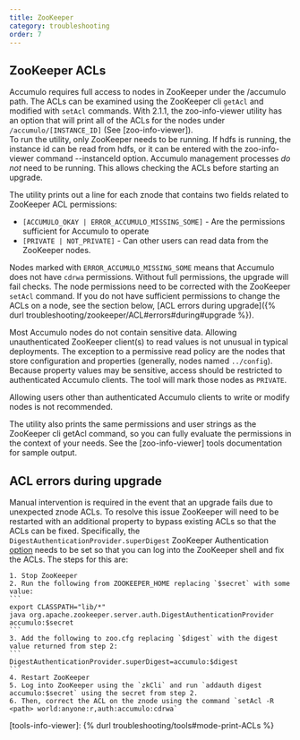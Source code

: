 ```yaml
---
title: ZooKeeper
category: troubleshooting
order: 7
---
```

## ZooKeeper ACLs

Accumulo requires full access to nodes in ZooKeeper under the /accumulo path.  The ACLs can be examined using the
ZooKeeper cli `getAcl` and modified with `setAcl` commands.  With 2.1.1, the zoo-info-viewer utility has an option
that will print all of the ACLs for the nodes under `/accumulo/[INSTANCE_ID]` (See [zoo-info-viewer]).  
To run the utility, only ZooKeeper needs to be running. If hdfs is running, the instance id can be read from hdfs, 
or it can be entered with the zoo-info-viewer command --instanceId option.  Accumulo management processes 
*do not* need to be running. This allows checking the ACLs before starting an upgrade. 

The utility prints out a line for each znode that contains two fields related to ZooKeeper ACL permissions:
   - `[ACCUMULO_OKAY | ERROR_ACCUMULO_MISSING_SOME]` - Are the permissions sufficient for Accumulo to operate 
   - `[PRIVATE | NOT_PRIVATE]` - Can other users can read data from the ZooKeeper nodes.

Nodes marked with `ERROR_ACCUMULO_MISSING_SOME` means that Accumulo does not have `cdrwa` permissions.
Without full permissions, the upgrade will fail checks. The node permissions need to be corrected with the ZooKeeper
`setAcl` command.  If you do not have sufficient permissions to change the ACLs on a node, see the section 
below, [ACL errors during upgrade]({% durl troubleshooting/zookeeper/ACL#errors#during#upgrade %}).

Most Accumulo nodes do not contain sensitive data. Allowing unauthenticated ZooKeeper client(s) to read values is 
not unusual in typical deployments. The exception to a permissive read policy are the nodes that store configuration 
and properties (generally, nodes named `../config`). Because property values may be sensitive, access should be
restricted to authenticated Accumulo clients.  The tool will mark those nodes as `PRIVATE`.

Allowing users other than authenticated Accumulo clients to write or modify nodes is not recommended.

The utility also prints the same permissions and user strings as the ZooKeeper cli getAcl command, so you can 
fully evaluate the permissions in the context of your needs.  See the [zoo-info-viewer] tools documentation 
for sample output.

## ACL errors during upgrade

Manual intervention is required in the event that an upgrade fails due to unexpected znode ACLs. To resolve this issue ZooKeeper will need to be restarted with an additional property to bypass existing ACLs so that the ACLs can be fixed. Specifically, the `DigestAuthenticationProvider.superDigest` ZooKeeper Authentication [option] needs to be set so that you can log into the ZooKeeper shell and fix the ACLs. The steps for this are:

    1. Stop ZooKeeper
    2. Run the following from ZOOKEEPER_HOME replacing `$secret` with some value:
    ```
    export CLASSPATH="lib/*"
    java org.apache.zookeeper.server.auth.DigestAuthenticationProvider accumulo:$secret
    ```
    3. Add the following to zoo.cfg replacing `$digest` with the digest value returned from step 2:
    ```
    DigestAuthenticationProvider.superDigest=accumulo:$digest
    ```
    4. Restart ZooKeeper
    5. Log into ZooKeeper using the `zkCli` and run `addauth digest accumulo:$secret` using the secret from step 2.
    6. Then, correct the ACL on the znode using the command `setAcl -R <path> world:anyone:r,auth:accumulo:cdrwa`

[option]: https://zookeeper.apache.org/doc/r3.5.2-alpha/zookeeperAdmin.html#sc_authOptions
[tools-info-viewer]: {% durl troubleshooting/tools#mode-print-ACLs %}

